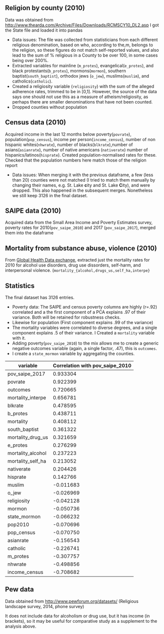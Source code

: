 ## Religion by county (2010)

Data was obtained from http://www.thearda.com/Archive/Files/Downloads/RCMSCY10_DL2.asp
I got the State file and loaded it into pandas

- Data issues: The file was collected from statisticians from each different religious denomination, based on who, according to the,m, belongs to the religion, so these figures do not match self-reported values, and also lead to the sum of % religious in a County to be over 100, in some cases being over 200%.
- Extracted variables for mainline (`m_protes`), evangelical(`e_protes`), and black protestants(`b_protes`), mormons(`mormon`), southern baptist(`south_baptist`), orthodox jews (`o_jew`), muslims(`muslim`), and catholics(`catholic`).
- Created a religiosity variable (`religiosity`) with the sum of the alleged adherence rates, trimmed to be in [0,1]. However, the source of the data says one should not use this as a measure of atheism/religiosity, as perhaps there are smaller denominations that have not been counted.
- Dropped counties without population

## Census data (2010)

Acquired income in the last 12 months below poverty(`povrate`), population(`pop_census`), income per person(`income_census`), number of non hispanic whites(`nhwrate`), number of blacks(`blkrate`),number of asians(`asianrate`), number of native americans (`nativerate`) number of hispanics/latinos(`hisprate`). Created population-normalised rates for these. Checked that the population numbers here match those of the religion report

- Data issues: When merging it with the previous dataframe, a few (less than 20) counties were not matched (I tried to match them manually by changing their names, e.g. St. Lake **c**ity and St. Lake **C**ity), and were dropped. This also happened in the subsequent merges. Nonetheless we still keep 3126 in the final dataset.

## SAIPE data (2010)

Acquired data from the Small Area Income and Poverty Estimates survey, poverty rates for 2010(`pov_saipe_2010`) and 2017 (`pov_saipe_2017`), merged them into the dataframe

## Mortality from substance abuse, violence (2010)

From [Global Health Data exchange](http://ghdx.healthdata.org/), extracted just the mortality rates for 2010 for alcohol use disorders, drug use dissorders, self-harm, and interpersonal violence. (`mortality_{alcohol,drugs_us,self_ha,interpe}`

## Statistics

The final dataset has 3126 entries.

- Poverty data: The SAIPE and census poverty columns are highly (r=.92) correlated and a the first component of a PCA explains .97 of their variance. Both will be retained for robustness checks.
- Likewise for population (First component explains .99 of the variance)
- The mortality variables were correlated to diverse degrees, and a single component explains .5 of their variance. I Created a `mortality` variable with it.
- Adding poverty(`pov_saipe_2010`) to the mix allows me to create a generic negative outcomes variable (again, a single factor, .47), this is `outcomes`.
- I create a `state_mormon` variable by aggregating the counties.

| variable          | Correlation with pov_saipe_2010 |
| ----------------- | ------------------------------- |
| pov_saipe_2017    | 0.933304                        |
| povrate           | 0.922399                        |
| outcomes          | 0.720665                        |
| mortality_interpe | 0.656781                        |
| blkrate           | 0.478595                        |
| b_protes          | 0.438711                        |
| mortality         | 0.408112                        |
| south_baptist     | 0.361322                        |
| mortality_drug_us | 0.321659                        |
| e_protes          | 0.276299                        |
| mortality_alcohol | 0.237223                        |
| mortality_self_ha | 0.213052                        |
| nativerate        | 0.204426                        |
| hisprate          | 0.142766                        |
| muslim            | -0.011683                       |
| o_jew             | -0.026969                       |
| religiosity       | -0.042128                       |
| mormon            | -0.050736                       |
| state_mormon      | -0.066232                       |
| pop2010           | -0.070696                       |
| pop_census        | -0.070750                       |
| asianrate         | -0.156543                       |
| catholic          | -0.226741                       |
| m_protes          | -0.307757                       |
| nhwrate           | -0.498856                       |
| income_census     | -0.708682                       |

## Pew data

Data obtained from http://www.pewforum.org/datasets/ (Religious landscape survey, 2014, phone survey)

It does not include data for alcoholism or drug use, but it has income (in brackets), so it may be useful for comparative study as a supplement to the analysis above.
